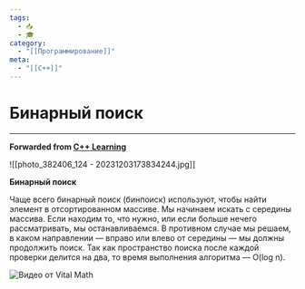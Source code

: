 ```yaml
---
tags:
  - 📥
  - 🎓
category:
  - "[[Программирование]]"
meta:
  - "[[C++]]"
---
```


# Бинарный поиск


***

**Forwarded from [C++ Learning](https://t.me/Learning_pluses/125)**

![[photo_382406_124 - 20231203173834244.jpg]]

**Бинарный поиск**

Чаще всего бинарный поиск (бинпоиск) используют, чтобы найти элемент в отсортированном массиве. Мы начинаем искать с середины массива. Если находим то, что нужно, или если больше нечего рассматривать, мы останавливаемся. В противном случае мы решаем, в каком направлении — вправо или влево от середины — мы должны продолжить поиск. Так как пространство поиска после каждой проверки делится на два, то время выполнения алгоритма — O(log n).

![Видео от Vital Math](https://youtu.be/zWyPZUe1VcE?si=OTDaAcVhFTmqbJAQ)


